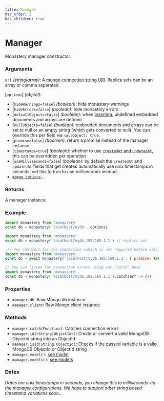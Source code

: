 ```yaml
---
title: Manager
nav_order: 2
has_children: true
---
```


# Manager

Monastery manager constructor.

### Arguments

`uri` *(string\|array)*: A [mongo connection string URI](https://www.mongodb.com/docs/v5.0/reference/connection-string/). Replica sets can be an array or comma separated.

[`options`] *(object)*:
  - [`hideWarnings=false`] *(boolean)*: hide monastery warnings
  - [`hideErrors=false`] *(boolean)*: hide monastery errors
  - [`defaultObjects=false`] *(boolean)*: when [inserting](../model/insert.html#defaults-example), undefined embedded documents and arrays are defined
  - [`nullObjects=false`] *(boolean)*: embedded documents and arrays can be set to null or an empty string (which gets converted to null). You can override this per field via `nullObject: true`.
  - [`promise=false`] *(boolean)*: return a promise instead of the manager instance
  - [`timestamps=true`] *(boolean)*: whether to use [`createdAt` and `updatedAt`](../definition), this can be overridden per operation
  - [`useMilliseconds=false`] *(boolean)*: by default the `createdAt` and `updatedAt` fields that get created automatically use unix timestamps in seconds, set this to true to use milliseconds instead.
  - [`mongo options`](https://mongodb.github.io/node-mongodb-native/5.9/interfaces/MongoClientOptions.html)...

### Returns

A manager instance.

### Example

```js
import monastery from 'monastery'
const db = monastery('localhost/mydb', options)
```

```js
import monastery from 'monastery'
const db = monastery('localhost/mydb,192.168.1.1') // replica set
```

```js
 // You can wait for the connection (which is not required before calling methods)
import monastery from 'monastery'
const db = await monastery('localhost/mydb,192.168.1.1', { promise: true })
```

```js
// You can listen for connection errors using our `catch` hook
import monastery from 'monastery'
const db = monastery('localhost/mydb,192.168.1.1').catch(err => {})
```

### Properties

- `manager.db`: Raw Mongo db instance
- `manager.client`: Raw Mongo client instance

### Methods

- `manager.catch(Function)`: Catches connection errors
- `manager.id(<String|ObjectId>)`: Create or convert a valid MongoDB ObjectId string into an ObjectId
- `manager.isId(String|ObjectId)`: Checks if the passed variable is a valid MongoDB ObjectId or ObjectId string
- `manager.model()`: [see model](./model.html)
- `manager.models()`: [see models](./models.html)

### Dates

*Dates are unix timestamps in seconds, you change this to milliseconds via the [manager configurations](./manager). We hope to support other string based timestamp variations soon..*
